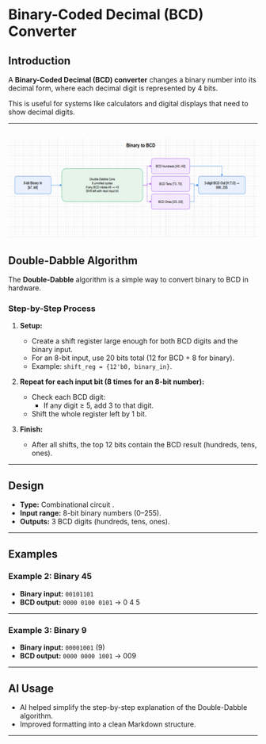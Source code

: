 # Binary-Coded Decimal (BCD) Converter

## Introduction
A **Binary-Coded Decimal (BCD) converter** changes a binary number into its decimal form, where each decimal digit is represented by 4 bits.  

This is useful for systems like calculators and digital displays that need to show decimal digits.  

---
![alt text](image-1.png)
---
## Double-Dabble Algorithm 

The **Double-Dabble** algorithm is a simple way to convert binary to BCD in hardware.  

### Step-by-Step Process
1. **Setup:**  
   - Create a shift register large enough for both BCD digits and the binary input.  
   - For an 8-bit input, use 20 bits total (12 for BCD + 8 for binary).  
   - Example: `shift_reg = {12'b0, binary_in}`.  

2. **Repeat for each input bit (8 times for an 8-bit number):**  
   - Check each BCD digit:  
     - If any digit ≥ 5, add 3 to that digit.  
   - Shift the whole register left by 1 bit.  

3. **Finish:**  
   - After all shifts, the top 12 bits contain the BCD result (hundreds, tens, ones).  

---

## Design
- **Type:** Combinational circuit .  
- **Input range:** 8-bit binary numbers (0–255).  
- **Outputs:** 3 BCD digits (hundreds, tens, ones).  

---

## Examples


### Example 2: Binary 45
- **Binary input:** `00101101`   
- **BCD output:** `0000 0100 0101` → 0 4 5  

---

### Example 3: Binary 9
- **Binary input:** `00001001` (9)  
- **BCD output:** `0000 0000 1001` → 009  

---



## AI Usage
- AI helped simplify the step-by-step explanation of the Double-Dabble algorithm.  
- Improved formatting into a clean Markdown structure.  
  

---

 
